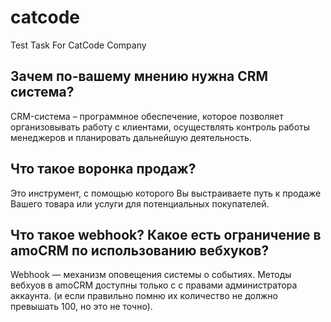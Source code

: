 # catcode
Test Task For CatCode Company

<h2>Зачем по-вашему мнению нужна CRM система?</h2>
<p>CRM-система – программное обеспечение, которое позволяет организовывать работу с клиентами, осуществлять контроль работы менеджеров и планировать дальнейшую деятельность.</p>

<h2>Что такое воронка продаж?</h2>
<p>Это инструмент, с помощью которого Вы выстраиваете путь к продаже Вашего товара или услуги для потенциальных покупателей.</p>

<h2>Что такое webhook? Какое есть ограничение в amoCRM по использованию вебхуков?</h2>
<p>Webhook — механизм оповещения системы о событиях. Методы вебхуов в amoCRM доступны только с  с правами администратора аккаунта. (и если правильно помню их количество не должно превышать 100, но это не точно).</p>

